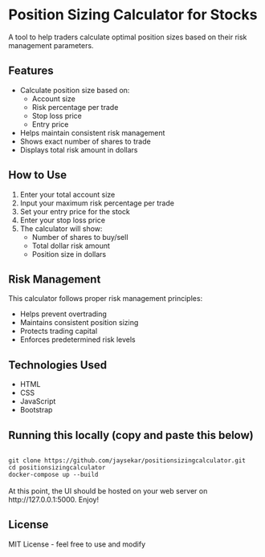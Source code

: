 # Position Sizing Calculator for Stocks

A tool to help traders calculate optimal position sizes based on their risk management parameters.

## Features

- Calculate position size based on:
  - Account size
  - Risk percentage per trade
  - Stop loss price
  - Entry price
- Helps maintain consistent risk management
- Shows exact number of shares to trade
- Displays total risk amount in dollars

## How to Use

1. Enter your total account size
2. Input your maximum risk percentage per trade
3. Set your entry price for the stock
4. Enter your stop loss price
5. The calculator will show:
   - Number of shares to buy/sell
   - Total dollar risk amount
   - Position size in dollars

## Risk Management

This calculator follows proper risk management principles:
- Helps prevent overtrading
- Maintains consistent position sizing
- Protects trading capital
- Enforces predetermined risk levels

## Technologies Used

- HTML
- CSS
- JavaScript
- Bootstrap

## Running this locally (copy and paste this below)
<code>
git clone https://github.com/jaysekar/positionsizingcalculator.git
cd positionsizingcalculator
docker-compose up --build
</code>
<br>
At this point, the UI should be hosted on your web server on http://127.0.0.1:5000. Enjoy! 

## License
MIT License - feel free to use and modify


